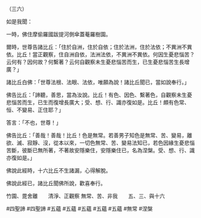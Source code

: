 （三六）

如是我聞：

一時，佛住摩偷羅國跋提河側傘蓋菴羅樹園。

爾時，世尊告諸比丘：「住於自洲，住於自依；住於法洲，住於法依；不異洲不異依。比丘！當正觀察，住自洲自依，法洲法依，不異洲不異依。何因生憂悲惱苦？云何有？因何故？何繫著？云何自觀察未生憂悲惱苦而生，已生憂悲惱苦生長增廣？」

諸比丘白佛：「世尊法根、法眼、法依，唯願為說！諸比丘聞已，當如說奉行。」

佛告比丘：「諦聽，善思，當為汝說。比丘！有色、因色、繫著色，自觀察未生憂悲惱苦而生，已生而復增長廣大；受、想、行、識亦復如是。比丘！頗有色常、恒、不變易、正住耶？」

答言：「不也，世尊！」

佛告比丘：「善哉！善哉！比丘！色是無常。若善男子知色是無常、苦、變易，離欲、滅、寂靜、沒，從本以來，一切色無常、苦、變易法知已，若色因緣生憂悲惱苦斷，彼斷已無所著，不著故安隱樂住，安隱樂住已，名為涅槃。受、想、行、識亦復如是。」

佛說此經時，十六比丘不生諸漏，心得解脫。

佛說此經已，諸比丘聞佛所說，歡喜奉行。

竹園、毘舍離　　清淨、正觀察
無常、苦、非我　　五、三、與十六




#四聖諦
#四聖諦
#五蘊
#五蘊
#五蘊
#五蘊
#五蘊
#無常
#涅槃
